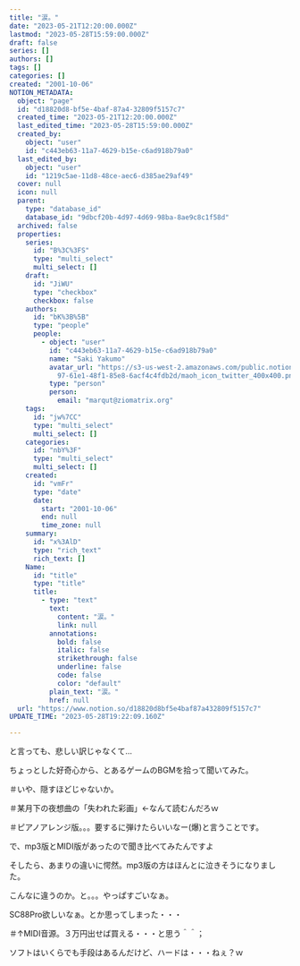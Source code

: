 ```yaml
---
title: "涙。"
date: "2023-05-21T12:20:00.000Z"
lastmod: "2023-05-28T15:59:00.000Z"
draft: false
series: []
authors: []
tags: []
categories: []
created: "2001-10-06"
NOTION_METADATA:
  object: "page"
  id: "d18820d8-bf5e-4baf-87a4-32809f5157c7"
  created_time: "2023-05-21T12:20:00.000Z"
  last_edited_time: "2023-05-28T15:59:00.000Z"
  created_by:
    object: "user"
    id: "c443eb63-11a7-4629-b15e-c6ad918b79a0"
  last_edited_by:
    object: "user"
    id: "1219c5ae-11d8-48ce-aec6-d385ae29af49"
  cover: null
  icon: null
  parent:
    type: "database_id"
    database_id: "9dbcf20b-4d97-4d69-98ba-8ae9c8c1f58d"
  archived: false
  properties:
    series:
      id: "B%3C%3FS"
      type: "multi_select"
      multi_select: []
    draft:
      id: "JiWU"
      type: "checkbox"
      checkbox: false
    authors:
      id: "bK%3B%5B"
      type: "people"
      people:
        - object: "user"
          id: "c443eb63-11a7-4629-b15e-c6ad918b79a0"
          name: "Saki Yakumo"
          avatar_url: "https://s3-us-west-2.amazonaws.com/public.notion-static.com/3ad1c4\
            97-61e1-48f1-85e8-6acf4c4fdb2d/maoh_icon_twitter_400x400.png"
          type: "person"
          person:
            email: "marqut@ziomatrix.org"
    tags:
      id: "jw%7CC"
      type: "multi_select"
      multi_select: []
    categories:
      id: "nbY%3F"
      type: "multi_select"
      multi_select: []
    created:
      id: "vmFr"
      type: "date"
      date:
        start: "2001-10-06"
        end: null
        time_zone: null
    summary:
      id: "x%3AlD"
      type: "rich_text"
      rich_text: []
    Name:
      id: "title"
      type: "title"
      title:
        - type: "text"
          text:
            content: "涙。"
            link: null
          annotations:
            bold: false
            italic: false
            strikethrough: false
            underline: false
            code: false
            color: "default"
          plain_text: "涙。"
          href: null
  url: "https://www.notion.so/d18820d8bf5e4baf87a432809f5157c7"
UPDATE_TIME: "2023-05-28T19:22:09.160Z"

---
```

<link rel="stylesheet" href="https://cdn.jsdelivr.net/npm/katex@0.16.2/dist/katex.min.css" integrity="sha384-bYdxxUwYipFNohQlHt0bjN/LCpueqWz13HufFEV1SUatKs1cm4L6fFgCi1jT643X" crossorigin="anonymous">


と言っても、悲しい訳じゃなくて…


ちょっとした好奇心から、とあるゲームのBGMを拾って聞いてみた。


＃いや、隠すほどじゃないか。


＃某月下の夜想曲の「失われた彩画」←なんて読むんだろｗ


＃ピアノアレンジ版。。。要するに弾けたらいいなー(爆)と言うことです。


で、mp3版とMIDI版があったので聞き比べてみたんですよ


そしたら、あまりの違いに愕然。mp3版の方はほんとに泣きそうになりました。


こんなに違うのか。と。。。やっぱすごいなぁ。


SC88Pro欲しいなぁ。とか思ってしまった・・・


＃↑MIDI音源。３万円出せば買える・・・と思う＾＾；


ソフトはいくらでも手段はあるんだけど、ハードは・・・ねぇ？ｗ

